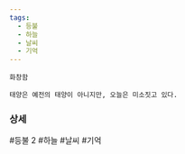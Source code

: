 ```yaml
---
tags:
  - 등불
  - 하늘
  - 날씨
  - 기억
---
```


```
화창함

태양은 예전의 태양이 아니지만, 오늘은 미소짓고 있다.
```





### 상세

#등불 2 #하늘 #날씨 #기억 